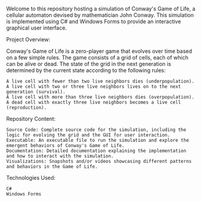 
Welcome to this repository hosting a simulation of Conway's Game of Life, a cellular automaton devised by mathematician John Conway. This simulation is implemented using C# and Windows Forms to provide an interactive graphical user interface.

Project Overview:

Conway's Game of Life is a zero-player game that evolves over time based on a few simple rules. The game consists of a grid of cells, each of which can be alive or dead. The state of the grid in the next generation is determined by the current state according to the following rules:

    A live cell with fewer than two live neighbors dies (underpopulation).
    A live cell with two or three live neighbors lives on to the next generation (survival).
    A live cell with more than three live neighbors dies (overpopulation).
    A dead cell with exactly three live neighbors becomes a live cell (reproduction).

Repository Content:

    Source Code: Complete source code for the simulation, including the logic for evolving the grid and the GUI for user interaction.
    Executable: An executable file to run the simulation and explore the emergent behaviors of Conway's Game of Life.
    Documentation: Detailed documentation explaining the implementation and how to interact with the simulation.
    Visualizations: Snapshots and/or videos showcasing different patterns and behaviors in the Game of Life.

Technologies Used:

    C#
    Windows Forms
